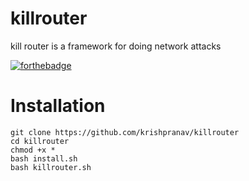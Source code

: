 # killrouter
kill router is a framework for doing network attacks

[![forthebadge](https://forthebadge.com/images/badges/made-with-reason.svg)](https://forthebadge.com)

# Installation
```
git clone https://github.com/krishpranav/killrouter
cd killrouter
chmod +x *
bash install.sh
bash killrouter.sh
```

